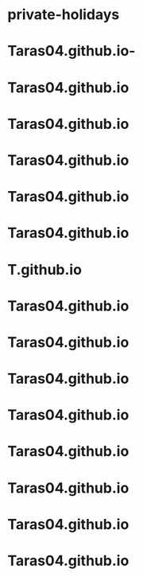# private-holidays
# Taras04.github.io-
# Taras04.github.io
# Taras04.github.io
# Taras04.github.io
# Taras04.github.io
# Taras04.github.io
# T.github.io
# Taras04.github.io
# Taras04.github.io
# Taras04.github.io
# Taras04.github.io
# Taras04.github.io
# Taras04.github.io
# Taras04.github.io
# Taras04.github.io
